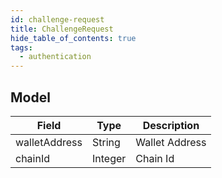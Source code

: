 ```yaml
---
id: challenge-request
title: ChallengeRequest
hide_table_of_contents: true
tags:
  - authentication
---
```


## Model

| Field             | Type    | Description                    |
|-------------------|---------|--------------------------------|
| walletAddress     | String  | Wallet Address                 |
| chainId           | Integer | Chain Id                       |
